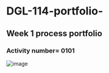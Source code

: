 # DGL-114-portfolio-
## Week 1 process portfolio
### Activity number= 0101

<img src="C\Users\amarjit\Desktop\index.jpg"
alt="image"
/>


